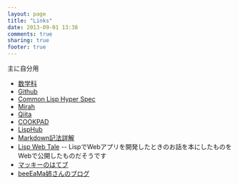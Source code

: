 ```yaml
---
layout: page
title: "Links"
date: 2013-09-01 13:38
comments: true
sharing: true
footer: true
---
```

主に自分用

 + [数学科](http://www.ms.u-tokyo.ac.jp/index-j.html)
 + [Github](http://github.com)
 + [Common Lisp Hyper Spec](http://www.lispworks.com/documentation/lw50/CLHS/Front/index.htm)
 + [Mirah](http://www.mirah.org/)
 + [Qiita](http://qiita.com/)
 + [COOKPAD](http://cookpad.com/)
 + [LispHub](http://lisphub.jp/)
 + [Markdown記法詳解](http://blog.2310.net/archives/6)
 + [Lisp Web Tale](http://lispwebtales.ppenev.com/) -- LispでWebアプリを開発したときのお話を本にしたものをWebで公開したものだそうです
 + [マッキーのはてブ](http://namareba.hatenablog.com)
 + [beeEaMa姉さんのブログ](http://amacbee.github.io/)
